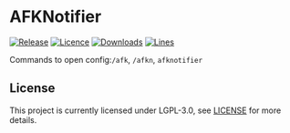 # AFKNotifier

[![Release](https://img.shields.io/github/v/release/superhize/AFKNotifier?color=informational&include_prereleases&label=release&logo=github&logoColor=white)](https://github.com/superhize/AFKNotifier/releases/latest)
[![Licence](https://img.shields.io/github/license/superhize/AFKNotifier?color=informational)](./LICENSE.md)
[![Downloads](https://img.shields.io/github/downloads/superhize/AFKNotifier/total?label=downloads&color=informational&logo=GitHub)](https://github.com/superhize/AFKNotifier/releases/latest)
[![Lines](https://tokei.rs/b1/github/superhize/AFKNotifier)](https://github.com/superhize/AFKNotifier/graphs/code-frequency)

Commands to open config:`/afk`, `/afkn`, `afknotifier`

## License

This project is currently licensed under LGPL-3.0, see [LICENSE](LICENSE.md) for more details.
